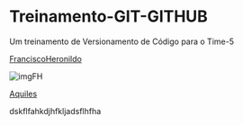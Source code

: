 # Treinamento-GIT-GITHUB

Um treinamento de Versionamento de Código para o Time-5

[FranciscoHeronildo](https://francisco-heronildo.netlify.app/)

![imgFH](https://phoneky.co.uk/thumbs/screensavers/down/fun/hacker_m1d9yfj5.gif)

[Aquiles]()

dskflfahkdjhfkljadsflhfha